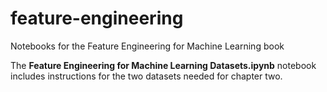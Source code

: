 # feature-engineering
Notebooks for the Feature Engineering for Machine Learning book

The **Feature Engineering for Machine Learning Datasets.ipynb** notebook includes instructions for the two datasets needed for chapter two.

